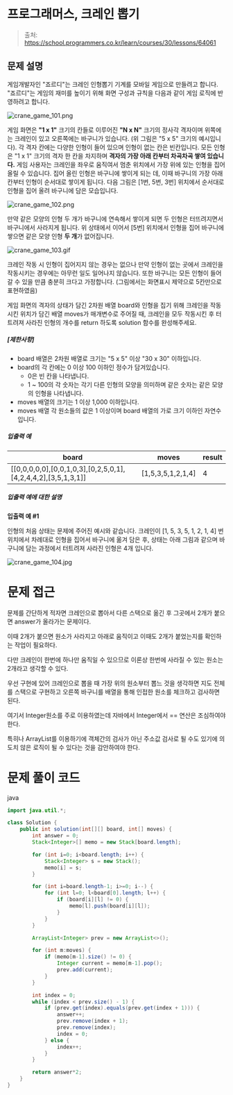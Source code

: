 # 프로그래머스, 크레인 뽑기

> 출처: https://school.programmers.co.kr/learn/courses/30/lessons/64061

## 문제 설명

게임개발자인 "죠르디"는 크레인 인형뽑기 기계를 모바일 게임으로 만들려고 합니다.  
"죠르디"는 게임의 재미를 높이기 위해 화면 구성과 규칙을 다음과 같이 게임 로직에 반영하려고 합니다.

![crane_game_101.png](https://grepp-programmers.s3.ap-northeast-2.amazonaws.com/files/production/69f1cd36-09f4-4435-8363-b71a650f7448/crane_game_101.png)

게임 화면은 **"1 x 1"** 크기의 칸들로 이루어진 **"N x N"** 크기의 정사각 격자이며 위쪽에는 크레인이 있고 오른쪽에는 바구니가 있습니다. (위 그림은 "5 x 5" 크기의 예시입니다). 각 격자 칸에는 다양한 인형이 들어 있으며 인형이 없는 칸은 빈칸입니다. 모든 인형은 "1 x 1" 크기의 격자 한 칸을 차지하며 **격자의 가장 아래 칸부터 차곡차곡 쌓여 있습니다.** 게임 사용자는 크레인을 좌우로 움직여서 멈춘 위치에서 가장 위에 있는 인형을 집어 올릴 수 있습니다. 집어 올린 인형은 바구니에 쌓이게 되는 데, 이때 바구니의 가장 아래 칸부터 인형이 순서대로 쌓이게 됩니다. 다음 그림은 \[1번, 5번, 3번\] 위치에서 순서대로 인형을 집어 올려 바구니에 담은 모습입니다.

![crane_game_102.png](https://grepp-programmers.s3.ap-northeast-2.amazonaws.com/files/production/638e2162-b1e4-4bbb-b0d7-62d31e97d75c/crane_game_102.png)

만약 같은 모양의 인형 두 개가 바구니에 연속해서 쌓이게 되면 두 인형은 터뜨려지면서 바구니에서 사라지게 됩니다. 위 상태에서 이어서 \[5번\] 위치에서 인형을 집어 바구니에 쌓으면 같은 모양 인형 **두 개**가 없어집니다.

![crane_game_103.gif](https://grepp-programmers.s3.ap-northeast-2.amazonaws.com/files/production/8569d736-091e-4771-b2d3-7a6e95a20c22/crane_game_103.gif)

크레인 작동 시 인형이 집어지지 않는 경우는 없으나 만약 인형이 없는 곳에서 크레인을 작동시키는 경우에는 아무런 일도 일어나지 않습니다. 또한 바구니는 모든 인형이 들어갈 수 있을 만큼 충분히 크다고 가정합니다. (그림에서는 화면표시 제약으로 5칸만으로 표현하였음)

게임 화면의 격자의 상태가 담긴 2차원 배열 board와 인형을 집기 위해 크레인을 작동시킨 위치가 담긴 배열 moves가 매개변수로 주어질 때, 크레인을 모두 작동시킨 후 터트려져 사라진 인형의 개수를 return 하도록 solution 함수를 완성해주세요.

##### **\[제한사항\]**

-   board 배열은 2차원 배열로 크기는 "5 x 5" 이상 "30 x 30" 이하입니다.
-   board의 각 칸에는 0 이상 100 이하인 정수가 담겨있습니다.
    -   0은 빈 칸을 나타냅니다.
    -   1 ~ 100의 각 숫자는 각기 다른 인형의 모양을 의미하며 같은 숫자는 같은 모양의 인형을 나타냅니다.
-   moves 배열의 크기는 1 이상 1,000 이하입니다.
-   moves 배열 각 원소들의 값은 1 이상이며 board 배열의 가로 크기 이하인 자연수입니다.

##### **입출력 예**

| board                                                                     | moves               | result |
| ------------------------------------------------------------------------- | ------------------- | ------ |
| \[\[0,0,0,0,0\],\[0,0,1,0,3\],\[0,2,5,0,1\],\[4,2,4,4,2\],\[3,5,1,3,1\]\] | \[1,5,3,5,1,2,1,4\] | 4      |

##### **입출력 예에 대한 설명**

**입출력 예 #1**

인형의 처음 상태는 문제에 주어진 예시와 같습니다. 크레인이 \[1, 5, 3, 5, 1, 2, 1, 4\] 번 위치에서 차례대로 인형을 집어서 바구니에 옮겨 담은 후, 상태는 아래 그림과 같으며 바구니에 담는 과정에서 터트려져 사라진 인형은 4개 입니다.

![crane_game_104.jpg](https://grepp-programmers.s3.ap-northeast-2.amazonaws.com/files/production/bb0f59c7-6b72-485a-8302-217fe53ea88f/crane_game_104.jpg)

# 문제 접근

문제를 간단하게 적자면 크레인으로 뽑아서 다른 스택으로 옮긴 후 그곳에서 2개가 붙으면 answer가 올라가는 문제이다.

이때 2개가 붙으면 원소가 사라지고 아래로 움직이고 이때도 2개가 붙었는지를 확인하는 작업이 필요하다.

다만 크레인이 한번에 하나만 움직일 수 있으므로 이론상 한번에 사라질 수 있는 원소는 2개라고 생각할 수 있다.

우선 구현에 있어 크레인으로 뽑을 때 가장 위의 원소부터 뽑느 것을 생각하면 지도 전체를 스택으로 구현하고 오른쪽 바구니를 배열을 통해 인접한 원소를 체크하고 검사하면 된다.

여기서 Integer원소를 주로 이용하였는데 자바에서 Integer에서 == 연산은 조심하여야 한다.

특히나 ArrayList를 이용하기에 객체간의 검사가 아닌 주소값 검사로 될 수도 있기에 의도치 않은 로직이 될 수 있다는 것을 감안하여야 한다.

# 문제 풀이 코드

java

```java
import java.util.*;

class Solution {
    public int solution(int[][] board, int[] moves) {
        int answer = 0;
        Stack<Integer>[] memo = new Stack[board.length];

        for (int i=0; i<board.length; i++) {
            Stack<Integer> s = new Stack();
            memo[i] = s;
        }

        for (int i=board.length-1; i>=0; i--) {
            for (int l=0; l<board[0].length; l++) {
                if (board[i][l] != 0) {
                    memo[l].push(board[i][l]);
                }
            }
        }

        ArrayList<Integer> prev = new ArrayList<>();

        for (int m:moves) {
            if (memo[m-1].size() != 0) {
                Integer current = memo[m-1].pop();
                prev.add(current);
            }
        }

        int index = 0;
        while (index < prev.size() - 1) {
            if (prev.get(index).equals(prev.get(index + 1))) {
                answer++;
                prev.remove(index + 1);
                prev.remove(index);
                index = 0;
            } else {
                index++;
            }
        }

        return answer*2;
    }
}
```
